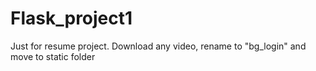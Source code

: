 # Flask_project1
Just for resume project.
Download any video, rename to "bg_login" and move to static folder
